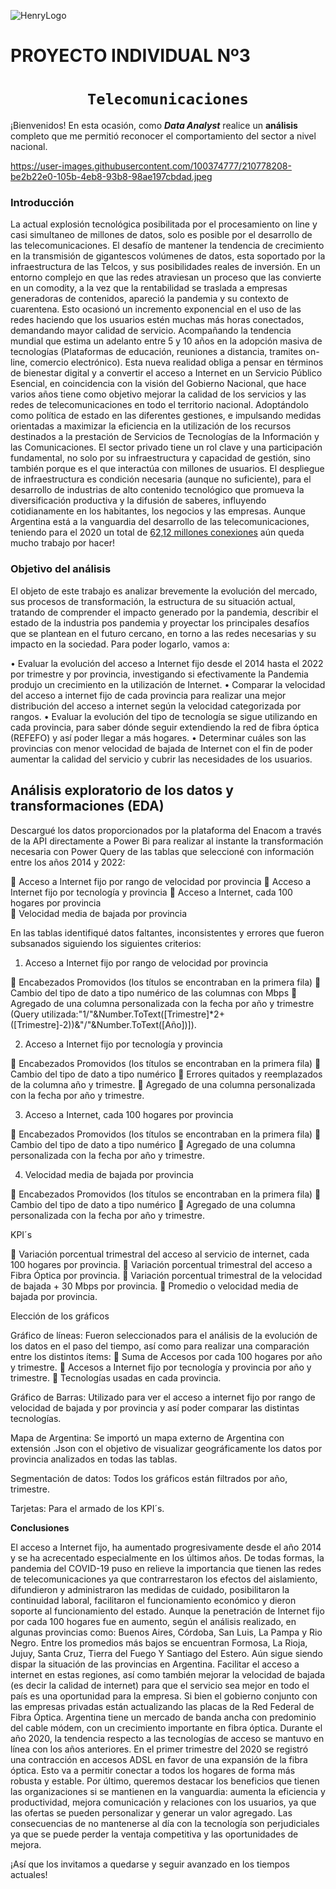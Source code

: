 ![HenryLogo](https://d31uz8lwfmyn8g.cloudfront.net/Assets/logo-henry-white-lg.png)

# **PROYECTO INDIVIDUAL Nº3**

# <h1 align="center">**`Telecomunicaciones`**</h1>

¡Bienvenidos!  En esta ocasión, como ***Data Analyst*** realice un **análisis** completo que me permitió reconocer el comportamiento del sector a nivel nacional.

 https://user-images.githubusercontent.com/100374777/210778208-be2b22e0-105b-4eb8-93b8-98ae197cbdad.jpeg 


### **Introducción**

La actual explosión tecnológica posibilitada por el procesamiento on line y casi simultaneo de millones de datos, solo es posible por el desarrollo de las telecomunicaciones. El desafío de mantener la tendencia de crecimiento en la transmisión de gigantescos volúmenes de datos, esta soportado por la infraestructura de las Telcos, y sus posibilidades reales de inversión.
En un entorno complejo en que las redes atraviesan un proceso que las convierte en un comodity, a la vez que la rentabilidad se traslada a empresas generadoras de contenidos, apareció la pandemia y su contexto de cuarentena. Esto ocasionó un incremento exponencial en el uso de las redes haciendo que los usuarios estén muchas más horas conectados, demandando mayor calidad de servicio. Acompañando la tendencia mundial que estima un adelanto entre 5 y 10 años en la adopción masiva de tecnologías (Plataformas de educación, reuniones a distancia, tramites on-line, comercio electrónico).
Esta nueva realidad obliga a pensar en términos de bienestar digital y a convertir el acceso a Internet en un Servicio Público Esencial, en coincidencia con la visión del Gobierno Nacional, que hace varios años tiene como objetivo mejorar la calidad de los servicios y las redes de telecomunicaciones en todo el territorio nacional. Adoptándolo como política de estado en las diferentes gestiones, e impulsando medidas orientadas a maximizar la eficiencia en la utilización de los recursos destinados a la prestación de Servicios de Tecnologías de la Información y las Comunicaciones. El sector privado tiene un rol clave y una participación fundamental, no solo por su infraestructura y capacidad de gestión, sino también porque es el que interactúa con millones de usuarios.
El despliegue de infraestructura es condición necesaria (aunque no suficiente), para el desarrollo de industrias de alto contenido tecnológico que promueva la diversificación productiva y la difusión de saberes, influyendo cotidianamente en los habitantes, los negocios y las empresas.
Aunque Argentina está a la vanguardia del desarrollo de las telecomunicaciones, teniendo para el 2020 un total de [62,12 millones conexiones](https://www.datosmundial.com/america/argentina/telecomunicacion.php) aún queda mucho trabajo por hacer!

### Objetivo del análisis

El objeto de este trabajo es analizar brevemente la evolución del mercado, sus procesos de transformación, la estructura de su situación actual, tratando de comprender el impacto generado por la pandemia, describir el estado de la industria pos pandemia y proyectar los principales desafíos que se plantean en el futuro cercano, en torno a las redes necesarias y su impacto en la sociedad. Para poder logarlo, vamos a:

•	Evaluar la evolución del acceso a Internet fijo desde el 2014 hasta el 2022 por trimestre y por provincia, investigando si efectivamente la Pandemia produjo un crecimiento en la utilización de Internet.
•	Comparar la velocidad del acceso a internet fijo de cada provincia para realizar una mejor distribución del acceso a internet según la velocidad categorizada por rangos.
•	Evaluar la evolución del tipo de tecnología se sigue utilizando en cada provincia, para saber dónde seguir extendiendo la red de fibra óptica (REFEFO) y así poder llegar a más hogares.
•	Determinar cuáles son las provincias con menor velocidad de bajada de Internet con el fin de poder aumentar la calidad del servicio y cubrir las necesidades de los usuarios.


## **Análisis exploratorio de los datos y transformaciones (EDA)**

Descargué los datos proporcionados por la plataforma del Enacom a través de la API directamente a Power Bi para realizar al instante la transformación necesaria con Power Query de las tablas que seleccioné con información entre los años 2014 y 2022:

	Acceso a Internet fijo por rango de velocidad por provincia
	Acceso a Internet fijo por tecnología y provincia
	Acceso a Internet, cada 100 hogares por provincia  
	Velocidad media de bajada por provincia

En las tablas identifiqué datos faltantes, inconsistentes y errores que fueron subsanados siguiendo los siguientes criterios:

1.	Acceso a Internet fijo por rango de velocidad por provincia 

	Encabezados Promovidos (los títulos se encontraban en la primera fila)
	Cambio del tipo de dato a tipo numérico de las columnas con Mbps
	Agregado de una columna personalizada con la fecha por año y trimestre (Query utilizada:"1/"&Number.ToText([Trimestre]*2+([Trimestre]-2))&"/"&Number.ToText([Año])]).

2.	Acceso a Internet fijo por tecnología y provincia 

	Encabezados Promovidos (los títulos se encontraban en la primera fila)
	Cambio del tipo de dato a tipo numérico
	Errores quitados y reemplazados de la columna año y trimestre.
	Agregado de una columna personalizada con la fecha por año y trimestre.

3.	Acceso a Internet, cada 100 hogares por provincia 

	Encabezados Promovidos (los títulos se encontraban en la primera fila)
	Cambio del tipo de dato a tipo numérico
	Agregado de una columna personalizada con la fecha por año y trimestre.

4.	Velocidad media de bajada por provincia

	Encabezados Promovidos (los títulos se encontraban en la primera fila)
	Cambio del tipo de dato a tipo numérico
	Agregado de una columna personalizada con la fecha por año y trimestre.

KPI´s

	Variación porcentual trimestral del acceso al servicio de internet, cada 100 hogares por provincia.
	Variación porcentual trimestral del acceso a Fibra Óptica por provincia.
	Variación porcentual trimestral de la velocidad de bajada + 30 Mbps por provincia.
	Promedio o velocidad media de bajada por provincia.

Elección de los gráficos

Gráfico de líneas: Fueron seleccionados para el análisis de la evolución de los datos en el paso del tiempo, así como para realizar una comparación entre los distintos ítems:
	Suma de Accesos por cada 100 hogares por año y trimestre.
	Accesos a Internet fijo por tecnología y provincia por año y trimestre.
	Tecnologías usadas en cada provincia.

Gráfico de Barras: Utilizado para ver el acceso a internet fijo por rango de velocidad de bajada y por provincia y así poder comparar las distintas tecnologías.

Mapa de Argentina: Se importó un mapa externo de Argentina con extensión .Json con el objetivo de visualizar geográficamente los datos por provincia analizados en todas las tablas.

Segmentación de datos: Todos los gráficos están filtrados por año, trimestre.

Tarjetas: Para el armado de los KPI´s.

**Conclusiones**

El acceso a Internet fijo, ha aumentado progresivamente desde el año 2014 y se ha acrecentado especialmente en los últimos años. De todas formas, la pandemia del COVID-19 puso en relieve la importancia que tienen las redes de telecomunicaciones ya que contrarrestaron los efectos del aislamiento, difundieron y administraron las medidas de cuidado, posibilitaron la continuidad laboral, facilitaron el funcionamiento económico y dieron soporte al funcionamiento del estado.
Aunque la penetración de Internet fijo por cada 100 hogares fue en aumento, según el análisis realizado, en algunas provincias como: Buenos Aires, Córdoba, San Luis, La Pampa y Rio Negro. Entre los promedios más bajos se encuentran Formosa, La Rioja, Jujuy, Santa Cruz, Tierra del Fuego Y Santiago del Estero. Aún sigue siendo dispar la situación de las provincias en Argentina. Facilitar el acceso a internet en estas regiones, así como también mejorar la velocidad de bajada (es decir la calidad de internet) para que el servicio sea mejor en todo el país es una oportunidad para la empresa.
Si bien el gobierno conjunto con las empresas privadas están actualizando las placas de la Red Federal de Fibra Óptica. Argentina tiene un mercado de banda ancha con predominio del cable módem, con un crecimiento importante en fibra óptica. Durante el año 2020, la tendencia respecto a las tecnologías de acceso se mantuvo en línea con los años anteriores. En el primer trimestre del 2020 se registró una contracción en accesos ADSL en favor de una expansión de la fibra óptica. Esto va a permitir conectar a todos los hogares de forma más robusta y estable. 
Por último, queremos destacar los beneficios que tienen las organizaciones si se mantienen en la vanguardia: aumenta la eficiencia y productividad, mejora comunicación y relaciones con los usuarios, ya que las ofertas se pueden personalizar y generar un valor agregado. Las consecuencias de no mantenerse al día con la tecnología son perjudiciales ya que se puede perder la ventaja competitiva y las oportunidades de mejora. 

¡Así que los invitamos a quedarse y seguir avanzado en los tiempos actuales!






